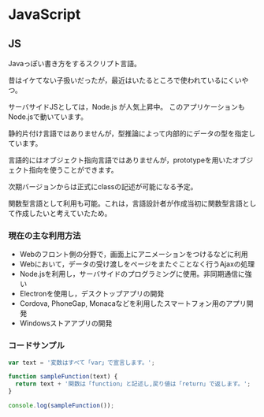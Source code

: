 # JavaScript

## JS

Javaっぽい書き方をするスクリプト言語。

昔はイケてない子扱いだったが，最近はいたるところで使われているにくいやつ。

サーバサイドJSとしては，Node.js が人気上昇中。
このアプリケーションもNode.jsで動いています。

静的片付け言語ではありませんが，型推論によって内部的にデータの型を指定しています。

言語的にはオブジェクト指向言語ではありませんが，prototypeを用いたオブジェクト指向を使うことができます。

次期バージョンからは正式にclassの記述が可能になる予定。

関数型言語として利用も可能。これは，言語設計者が作成当初に関数型言語として作成したいと考えていたため。

### 現在の主な利用方法
- Webのフロント側の分野で，画面上にアニメーションをつけるなどに利用
- Webにおいて，データの受け渡しをページをまたぐことなく行うAjaxの処理
- Node.jsを利用し，サーバサイドのプログラミングに使用。非同期通信に強い
- Electronを使用し，デスクトップアプリの開発
- Cordova, PhoneGap, Monacaなどを利用したスマートフォン用のアプリ開発
- Windowsストアアプリの開発

### コードサンプル
```JavaScript
var text = '変数はすべて「var」で宣言します。';

function sampleFunction(text) {
  return text + '関数は「function」と記述し,戻り値は「return」で返します。';
}

console.log(sampleFunction());
```
